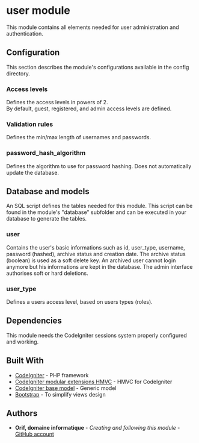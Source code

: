 # user module #

This module contains all elements needed for user administration and authentication.

## Configuration ##

This section describes the module's configurations available in the config directory.

### Access levels ###

Defines the access levels in powers of 2.  
By default, guest, registered, and admin access levels are defined.

### Validation rules ###

Defines the min/max length of usernames and passwords.

### password_hash_algorithm ###

Defines the algorithm to use for password hashing. Does not automatically update the database.

## Database and models ##

An SQL script defines the tables needed for this module. This script can be found in the module's "database" subfolder and can be executed in your database to generate the tables.

### user ###

Contains the user's basic informations such as id, user_type, username, password (hashed), archive status and creation date.
The archive status (boolean) is used as a soft delete key. An archived user cannot login anymore but his informations are kept in the database. The admin interface authorises soft or hard deletions.

### user_type ###

Defines a users access level, based on users types (roles).

## Dependencies ##

This module needs the CodeIgniter sessions system properly configured and working.

## Built With ##

- [CodeIgniter](https://www.codeigniter.com/) - PHP framework
- [CodeIgniter modular extensions HMVC](https://bitbucket.org/wiredesignz/codeigniter-modular-extensions-hmvc) - HMVC for CodeIgniter
- [CodeIgniter base model](https://github.com/jamierumbelow/codeigniter-base-model) - Generic model
- [Bootstrap](https://getbootstrap.com/) - To simplify views design

## Authors ##

- **Orif, domaine informatique** - *Creating and following this module* - [GitHub account](https://github.com/OrifInformatique)
